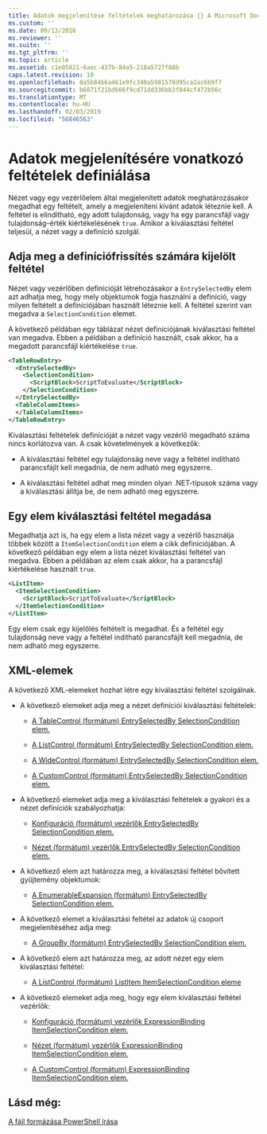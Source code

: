 ```yaml
---
title: Adatok megjelenítése feltételek meghatározása |} A Microsoft Docs
ms.custom: ''
ms.date: 09/13/2016
ms.reviewer: ''
ms.suite: ''
ms.tgt_pltfrm: ''
ms.topic: article
ms.assetid: c1e05821-6aec-437b-84a5-218a5727f88b
caps.latest.revision: 10
ms.openlocfilehash: 8a5b84b6a461e9fc340a5981578d95ca2ac6b9f7
ms.sourcegitcommit: b6871f21bd666f9cd71dd336bb3f844cf472b56c
ms.translationtype: MT
ms.contentlocale: hu-HU
ms.lasthandoff: 02/03/2019
ms.locfileid: "56846563"
---
```

# <a name="defining-conditions-for-displaying-data"></a>Adatok megjelenítésére vonatkozó feltételek definiálása

Nézet vagy egy vezérlőelem által megjelenített adatok meghatározásakor megadhat egy feltételt, amely a megjeleníteni kívánt adatok léteznie kell. A feltétel is elindítható, egy adott tulajdonság, vagy ha egy parancsfájl vagy tulajdonság-érték kiértékelésének `true`. Amikor a kiválasztási feltétel teljesül, a nézet vagy a definíció szolgál.

## <a name="specifying-a-selection-condition-for-a-definition"></a>Adja meg a definíciófrissítés számára kijelölt feltétel

Nézet vagy vezérlőben definícióját létrehozásakor a `EntrySelectedBy` elem azt adhatja meg, hogy mely objektumok fogja használni a definíció, vagy milyen feltételt a definíciójában használt léteznie kell. A feltétel szerint van megadva a `SelectionCondition` elemet.

A következő példában egy táblázat nézet definíciójának kiválasztási feltétel van megadva. Ebben a példában a definíció használt, csak akkor, ha a megadott parancsfájl kiértékelése `true`.

```xml
<TableRowEntry>
  <EntrySelectedBy>
    <SelectionCondition>
      <ScriptBlock>ScriptToEvaluate</ScriptBlock>
    </SelectionCondition>
  </EntrySelectedBy>
  <TableColumnItems>
  </TableColumnItems>
</TableRowEntry>

```

Kiválasztási feltételek definícióját a nézet vagy vezérlő megadható száma nincs korlátozva van. A csak követelmények a következők:

- A kiválasztási feltétel egy tulajdonság neve vagy a feltétel indítható parancsfájlt kell megadnia, de nem adható meg egyszerre.

- A kiválasztási feltétel adhat meg minden olyan .NET-típusok száma vagy a kiválasztási állítja be, de nem adható meg egyszerre.

## <a name="specifying-a-selection-condition-for-an-item"></a>Egy elem kiválasztási feltétel megadása

Megadhatja azt is, ha egy elem a lista nézet vagy a vezérlő használja többek között a `ItemSelectionCondition` elem a cikk definíciójában. A következő példában egy elem a lista nézet kiválasztási feltétel van megadva. Ebben a példában az elem csak akkor, ha a parancsfájl kiértékelése használt `true`.

```xml
<ListItem>
  <ItemSelectionCondition>
    <ScriptBlock>ScriptToEvaluate</ScriptBlock>
  </ItemSelectionCondition>
</ListItem>

```

Egy elem csak egy kijelölés feltételt is megadhat. És a feltétel egy tulajdonság neve vagy a feltétel indítható parancsfájlt kell megadnia, de nem adható meg egyszerre.

## <a name="xml-elements"></a>XML-elemek

 A következő XML-elemeket hozhat létre egy kiválasztási feltétel szolgálnak.

- A következő elemeket adja meg a nézet definíciói kiválasztási feltételek:

    - [A TableControl (formátum) EntrySelectedBy SelectionCondition elem.](./selectioncondition-element-for-entryselectedby-for-tablecontrol-format.md)

    - [A ListControl (formátum) EntrySelectedBy SelectionCondition elem.](./selectioncondition-element-for-entryselectedby-for-listcontrol-format.md)

    - [A WideControl (formátum) EntrySelectedBy SelectionCondition elem.](./selectioncondition-element-for-entryselectedby-for-widecontrol-format.md)

    - [A CustomControl (formátum) EntrySelectedBy SelectionCondition elem.](./selectioncondition-element-for-entryselectedby-for-customcontrol-format.md)

- A következő elemeket adja meg a kiválasztási feltételek a gyakori és a nézet definíciók szabályozhatja:

    - [Konfiguráció (formátum) vezérlők EntrySelectedBy SelectionCondition elem.](./selectioncondition-element-for-entryselectedby-for-controls-for-configuration-format.md)

    - [Nézet (formátum) vezérlők EntrySelectedBy SelectionCondition elem.](./selectioncondition-element-for-entryselectedby-for-controls-for-view-format.md)

- A következő elem azt határozza meg, a kiválasztási feltétel bővített gyűjtemény objektumok:

    - [A EnumerableExpansion (formátum) EntrySelectedBy SelectionCondition elem.](./selectioncondition-element-for-entryselectedby-for-enumerableexpansion-format.md)

- A következő elemet a kiválasztási feltétel az adatok új csoport megjelenítéséhez adja meg:

    - [A GroupBy (formátum) EntrySelectedBy SelectionCondition elem.](./selectioncondition-element-for-entryselectedby-for-groupby-format.md)

- A következő elem azt határozza meg, az adott nézet egy elem kiválasztási feltétel:

    - [A ListControl (formátum) ListItem ItemSelectionCondition eleme](./itemselectioncondition-element-for-listitem-for-listcontrol-format.md)

- A következő elemeket adja meg, hogy egy elem kiválasztási feltétel vezérlők:

    - [Konfiguráció (formátum) vezérlők ExpressionBinding ItemSelectionCondition elem.](./itemselectioncondition-element-for-expressionbinding-for-controls-for-configuration-format.md)

    - [Nézet (formátum) vezérlők ExpressionBinding ItemSelectionCondition elem.](./itemselectioncondition-element-for-expressionbinding-for-controls-for-view-format.md)

    - [A CustomControl (formátum) ExpressionBinding ItemSelectionCondition elem.](./itemselectioncondition-element-for-expressionbinding-for-customcontrol-format.md)

## <a name="see-also"></a>Lásd még:

[A fájl formázása PowerShell írása](./writing-a-powershell-formatting-file.md)
